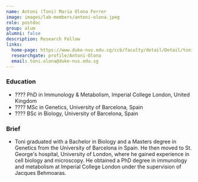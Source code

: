 ```yaml
---
name: Antoni (Toni) Maria Olona Ferrer 
image: images/lab-members/antoni-olona.jpeg
role: postdoc
group: alum
alumni: false
description: Research Fellow
links:
  home-page: https://www.duke-nus.edu.sg/ccb/faculty/detail/Detail/toni-olona
  researchgate: profile/Antoni-Olona
  email: toni.olona@duke-nus.edu.sg
---
```

### Education
- ???? PhD in Immunology & Metabolism, Imperial College London, United Kingdom
- ???? MSc in Genetics, University of Barcelona, Spain
- ???? BSc in Biology, University of Barcelona, Spain
### Brief
- Toni graduated with a Bachelor in Biology and a Masters degree in Genetics from the University of Barcelona in Spain. He then moved to St. George's hospital, University of London, where he gained experience in cell biology and microscopy. He obtained a PhD degree in immunology and metabolism at Imperial College London under the supervision of Jacques Behmoaras. 
